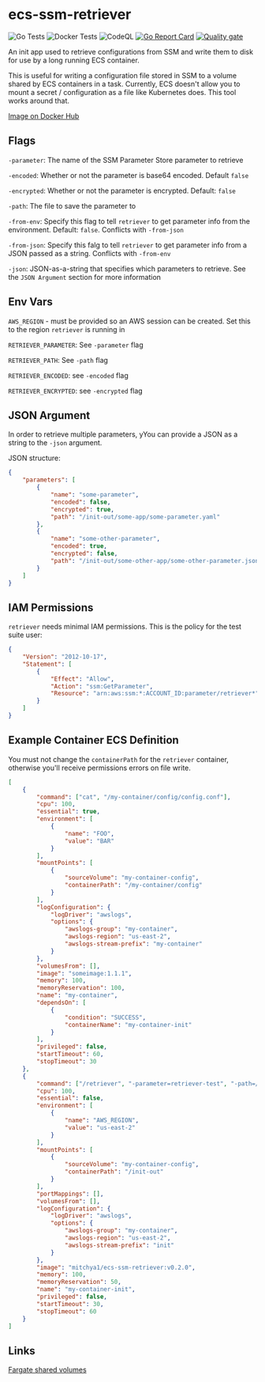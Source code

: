 # ecs-ssm-retriever

![Go Tests](https://github.com/mitchya1/ecs-ssm-retriever/workflows/Go%20Tests/badge.svg) ![Docker Tests](https://github.com/mitchya1/ecs-ssm-retriever/workflows/Docker%20Tests/badge.svg) ![CodeQL](https://github.com/mitchya1/ecs-ssm-retriever/workflows/CodeQL/badge.svg) [![Go Report Card](https://goreportcard.com/badge/github.com/mitchya1/ecs-ssm-retriever)](https://goreportcard.com/report/github.com/mitchya1/ecs-ssm-retriever) [![Quality gate](https://sonarcloud.io/api/project_badges/quality_gate?project=mitchya1_ecs-ssm-retriever)](https://sonarcloud.io/dashboard?id=mitchya1_ecs-ssm-retriever)

An init app used to retrieve configurations from SSM and write them to disk for use by a long running ECS container.

This is useful for writing a configuration file stored in SSM to a volume shared by ECS containers in a task. Currently, ECS doesn't allow you to mount a secret / configuration as a file like Kubernetes does. This tool works around that.

[Image on Docker Hub](https://hub.docker.com/r/mitchya1/ecs-ssm-retriever)

## Flags

`-parameter`: The name of the SSM Parameter Store parameter to retrieve

`-encoded`: Whether or not the parameter is base64 encoded. Default `false`

`-encrypted`: Whether or not the parameter is encrypted. Default: `false`

`-path`: The file to save the parameter to

`-from-env`: Specify this flag to tell `retriever` to get parameter info from the environment. Default: `false`. Conflicts with `-from-json`

`-from-json`: Specify this falg to tell `retriever` to get parameter info from a JSON passed as a string. Conflicts with `-from-env`

`-json`: JSON-as-a-string that specifies which parameters to retrieve. See the `JSON Argument` section for more information

## Env Vars

`AWS_REGION` - must be provided so an AWS session can be created. Set this to the region `retriever` is running in

`RETRIEVER_PARAMETER`: See `-parameter` flag

`RETRIEVER_PATH`: See `-path` flag

`RETRIEVER_ENCODED`: see `-encoded` flag

`RETRIEVER_ENCRYPTED`: see `-encrypted` flag

## JSON Argument

In order to retrieve multiple parameters, yYou can provide a JSON as a string to the `-json` argument.

JSON structure:

```json
{
    "parameters": [
        {
            "name": "some-parameter",
            "encoded": false,
            "encrypted": true,
            "path": "/init-out/some-app/some-parameter.yaml"
        },
        {
            "name": "some-other-parameter",
            "encoded": true,
            "encrypted": false,
            "path": "/init-out/some-other-app/some-other-parameter.json"
        }
    ]
}
```

## IAM Permissions

`retriever` needs minimal IAM permissions. This is the policy for the test suite user:

```json
{
    "Version": "2012-10-17",
    "Statement": [
        {
            "Effect": "Allow",
            "Action": "ssm:GetParameter",
            "Resource": "arn:aws:ssm:*:ACCOUNT_ID:parameter/retriever*"
        }
    ]
}
```

## Example Container ECS Definition

You must not change the `containerPath` for the `retriever` container, otherwise you'll receive permissions errors on file write.

```json
[
    {
        "command": ["cat", "/my-container/config/config.conf"],
        "cpu": 100,
        "essential": true,
        "environment": [
            {
                "name": "FOO",
                "value": "BAR"
            }
        ],  
        "mountPoints": [
            {
                "sourceVolume": "my-container-config",
                "containerPath": "/my-container/config"
            }
        ],
        "logConfiguration": {
            "logDriver": "awslogs",
            "options": {
                "awslogs-group": "my-container",
                "awslogs-region": "us-east-2",
                "awslogs-stream-prefix": "my-container"
            }
        },
        "volumesFrom": [],
        "image": "someimage:1.1.1",
        "memory": 100,
        "memoryReservation": 100,
        "name": "my-container",
        "dependsOn": [
            {
                "condition": "SUCCESS",
                "containerName": "my-container-init"
            }
        ],
        "privileged": false,
        "startTimeout": 60,
        "stopTimeout": 30
    },
    {
        "command": ["/retriever", "-parameter=retriever-test", "-path=/init-out/config.conf", "-encoded"],
        "cpu": 100,
        "essential": false,
        "environment": [
            {
                "name": "AWS_REGION",
                "value": "us-east-2"
            }
        ],  
        "mountPoints": [
            {
                "sourceVolume": "my-container-config",
                "containerPath": "/init-out"
            }
        ],
        "portMappings": [],
        "volumesFrom": [],
        "logConfiguration": {
            "logDriver": "awslogs",
            "options": {
                "awslogs-group": "my-container",
                "awslogs-region": "us-east-2",
                "awslogs-stream-prefix": "init"
            }
        },
        "image": "mitchya1/ecs-ssm-retriever:v0.2.0",
        "memory": 100,
        "memoryReservation": 50,
        "name": "my-container-init",
        "privileged": false,
        "startTimeout": 30,
        "stopTimeout": 60
    }
]
```

## Links

[Fargate shared volumes](https://docs.aws.amazon.com/AmazonECS/latest/developerguide/fargate-task-storage.html)